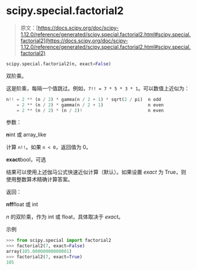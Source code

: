 # scipy.special.factorial2

> 原文：[https://docs.scipy.org/doc/scipy-1.12.0/reference/generated/scipy.special.factorial2.html#scipy.special.factorial2](https://docs.scipy.org/doc/scipy-1.12.0/reference/generated/scipy.special.factorial2.html#scipy.special.factorial2)

```py
scipy.special.factorial2(n, exact=False)
```

双阶乘。

这是阶乘，每隔一个值跳过。例如，`7!! = 7 * 5 * 3 * 1`。可以数值上近似为：

```py
n!! = 2 ** (n / 2) * gamma(n / 2 + 1) * sqrt(2 / pi)  n odd
    = 2 ** (n / 2) * gamma(n / 2 + 1)                 n even
    = 2 ** (n / 2) * (n / 2)!                         n even 
```

参数：

**n**int 或 array_like

计算 `n!!`。如果 `n < 0`，返回值为 0。

**exact**bool，可选

结果可以使用上述伽马公式快速近似计算（默认）。如果设置 *exact* 为 True，则使用整数算术精确计算答案。

返回：

**nff**float 或 int

*n* 的双阶乘，作为 int 或 float，具体取决于 *exact*。

示例

```py
>>> from scipy.special import factorial2
>>> factorial2(7, exact=False)
array(105.00000000000001)
>>> factorial2(7, exact=True)
105 
```
